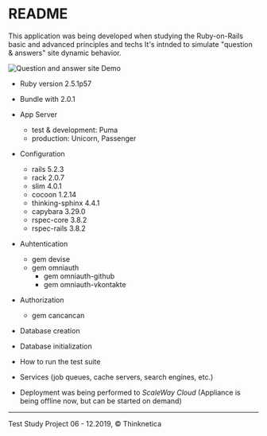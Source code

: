 # README

This application was being developed when studying the Ruby-on-Rails basic and advanced principles and techs It's intnded to simulate "question & answers" site dynamic behavior.

![Question and answer site Demo](../demo_assets/app/assets/demo/ror-pro.gif?raw=true) 

* Ruby version 2.5.1p57

* Bundle with 2.0.1

* App Server
  - test & development: Puma
  - production: Unicorn, Passenger

* Configuration
  - rails 5.2.3
  - rack 2.0.7
  - slim 4.0.1
  - cocoon 1.2.14
  - thinking-sphinx 4.4.1
  - capybara 3.29.0
  - rspec-core 3.8.2
  - rspec-rails 3.8.2
  
* Auhtentication
   - gem devise
   - gem omniauth
     - gem omniauth-github
     - gem omniauth-vkontakte
     
* Authorization
   -  gem cancancan

  
* Database creation

* Database initialization

* How to run the test suite

* Services (job queues, cache servers, search engines, etc.)

* Deployment was being performed to _ScaleWay Cloud_
  (Appliance is being offline now, but can be started on demand) 

<hr>
Test Study Project 06 - 12.2019, <span>&#169;</span> Thinknetica
